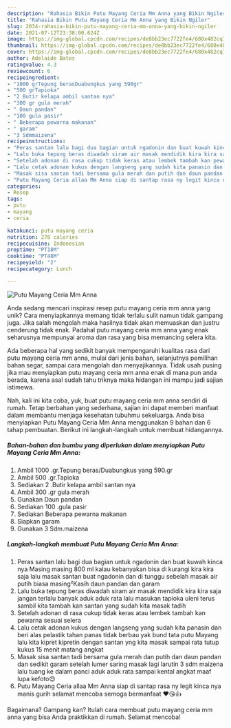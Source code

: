 ```yaml
---
description: "Rahasia Bikin Putu Mayang Ceria Mm Anna yang Bikin Ngiler"
title: "Rahasia Bikin Putu Mayang Ceria Mm Anna yang Bikin Ngiler"
slug: 2034-rahasia-bikin-putu-mayang-ceria-mm-anna-yang-bikin-ngiler
date: 2021-07-12T23:38:00.624Z
image: https://img-global.cpcdn.com/recipes/de8bb23ec7722fe4/680x482cq70/putu-mayang-ceria-mm-anna-foto-resep-utama.jpg
thumbnail: https://img-global.cpcdn.com/recipes/de8bb23ec7722fe4/680x482cq70/putu-mayang-ceria-mm-anna-foto-resep-utama.jpg
cover: https://img-global.cpcdn.com/recipes/de8bb23ec7722fe4/680x482cq70/putu-mayang-ceria-mm-anna-foto-resep-utama.jpg
author: Adelaide Bates
ratingvalue: 4.3
reviewcount: 6
recipeingredient:
- "1000 grTepung berasDuabungkus yang 590gr"
- "500 grTapioka"
- "2 Butir kelapa ambil santan nya"
- "300 gr gula merah"
- " Daun pandan"
- "100 gula pasir"
- " Beberapa pewarna makanan"
- " garam"
- "3 Sdmmaizena"
recipeinstructions:
- "Peras santan lalu bagi dua bagian untuk ngadonin dan buat kuwah kinca nya Masing masing 800 ml kalau kebanyakan bisa di kurangi kira kira saja lalu masak santan buat ngadonin dan di tunggu sebelah masak air putih biasa masing²Kasih daun pandan dan garam"
- "Lalu buka tepung beras diwadah siram air masak mendidik kira kira saja jangan terlalu banyak aduk aduk rata lalu masukan tapioka uleni terus sambil kita tambah kan santan yang sudah kita masak tadih"
- "Setelah adonan di rasa cukup tidak keras atau lembek tambah kan pewarna sesuai selera"
- "Lalu cetak adonan kukus dengan langseng yang sudah kita panasin dan beri alas pelastik tahan panas tidak berbau yak bund tata putu Mayang lalu kita kipret kipretin dengan santan yng kita masak sampai rata tutup kukus 15 menit matang angkat"
- "Masak sisa santan tadi bersama gula merah dan putih dan daun pandan dan sedikit garam setelah lumer saring masak lagi larutin 3 sdm maizena lalu tuang ke dalam panci aduk aduk rata sampai kental angkat maaf lupa kefoto😍"
- "Putu Mayang Ceria allaa Mm Anna siap di santap rasa ny legit kinca nya manis gurih selamat mencoba semoga bermanfaat ❤😘👍"
categories:
- Resep
tags:
- putu
- mayang
- ceria

katakunci: putu mayang ceria 
nutrition: 278 calories
recipecuisine: Indonesian
preptime: "PT18M"
cooktime: "PT48M"
recipeyield: "2"
recipecategory: Lunch

---
```



![Putu Mayang Ceria Mm Anna](https://img-global.cpcdn.com/recipes/de8bb23ec7722fe4/680x482cq70/putu-mayang-ceria-mm-anna-foto-resep-utama.jpg)

Anda sedang mencari inspirasi resep putu mayang ceria mm anna yang unik? Cara menyiapkannya memang tidak terlalu sulit namun tidak gampang juga. Jika salah mengolah maka hasilnya tidak akan memuaskan dan justru cenderung tidak enak. Padahal putu mayang ceria mm anna yang enak seharusnya mempunyai aroma dan rasa yang bisa memancing selera kita.

Ada beberapa hal yang sedikit banyak mempengaruhi kualitas rasa dari putu mayang ceria mm anna, mulai dari jenis bahan, selanjutnya pemilihan bahan segar, sampai cara mengolah dan menyajikannya. Tidak usah pusing jika mau menyiapkan putu mayang ceria mm anna enak di mana pun anda berada, karena asal sudah tahu triknya maka hidangan ini mampu jadi sajian istimewa.




Nah, kali ini kita coba, yuk, buat putu mayang ceria mm anna sendiri di rumah. Tetap berbahan yang sederhana, sajian ini dapat memberi manfaat dalam membantu menjaga kesehatan tubuhmu sekeluarga. Anda bisa menyiapkan Putu Mayang Ceria Mm Anna menggunakan 9 bahan dan 6 tahap pembuatan. Berikut ini langkah-langkah untuk membuat hidangannya.

<!--inarticleads1-->

##### Bahan-bahan dan bumbu yang diperlukan dalam menyiapkan Putu Mayang Ceria Mm Anna:

1. Ambil 1000 .gr.Tepung beras/Duabungkus yang 590.gr
1. Ambil 500 .gr.Tapioka
1. Sediakan 2 .Butir kelapa ambil santan nya
1. Ambil 300 .gr gula merah
1. Gunakan  Daun pandan
1. Sediakan 100 .gula pasir
1. Sediakan  Beberapa pewarna makanan
1. Siapkan  garam
1. Gunakan 3 Sdm.maizena




<!--inarticleads2-->

##### Langkah-langkah membuat Putu Mayang Ceria Mm Anna:

1. Peras santan lalu bagi dua bagian untuk ngadonin dan buat kuwah kinca nya Masing masing 800 ml kalau kebanyakan bisa di kurangi kira kira saja lalu masak santan buat ngadonin dan di tunggu sebelah masak air putih biasa masing²Kasih daun pandan dan garam
1. Lalu buka tepung beras diwadah siram air masak mendidik kira kira saja jangan terlalu banyak aduk aduk rata lalu masukan tapioka uleni terus sambil kita tambah kan santan yang sudah kita masak tadih
1. Setelah adonan di rasa cukup tidak keras atau lembek tambah kan pewarna sesuai selera
1. Lalu cetak adonan kukus dengan langseng yang sudah kita panasin dan beri alas pelastik tahan panas tidak berbau yak bund tata putu Mayang lalu kita kipret kipretin dengan santan yng kita masak sampai rata tutup kukus 15 menit matang angkat
1. Masak sisa santan tadi bersama gula merah dan putih dan daun pandan dan sedikit garam setelah lumer saring masak lagi larutin 3 sdm maizena lalu tuang ke dalam panci aduk aduk rata sampai kental angkat maaf lupa kefoto😍
1. Putu Mayang Ceria allaa Mm Anna siap di santap rasa ny legit kinca nya manis gurih selamat mencoba semoga bermanfaat ❤😘👍




Bagaimana? Gampang kan? Itulah cara membuat putu mayang ceria mm anna yang bisa Anda praktikkan di rumah. Selamat mencoba!
